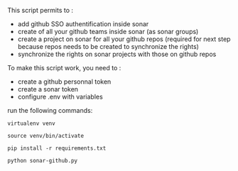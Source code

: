 This script permits to :

- add github SSO authentification inside sonar
- create of all your github teams inside sonar (as sonar groups)
- create a project on sonar for all your github repos (required for next step because repos needs to be created to synchronize the rights)
- synchronize the rights on sonar projects with those on github repos

To make this script work, you need to :

- create a github personnal token
- create a sonar token
- configure .env with variables

run the following commands:

`virtualenv venv`

`source venv/bin/activate`

`pip install -r requirements.txt`

`python sonar-github.py`
